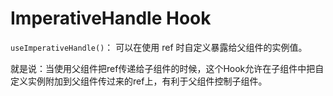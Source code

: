 # ImperativeHandle Hook

`useImperativeHandle()`： 可以在使用 ref 时自定义暴露给父组件的实例值。

就是说：当使用父组件把ref传递给子组件的时候，这个Hook允许在子组件中把自定义实例附加到父组件传过来的ref上，有利于父组件控制子组件。